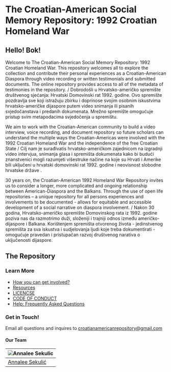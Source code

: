 #  The Croatian-American Social Memory Repository: 1992 Croatian Homeland War 

## Hello! Bok! 

Welcome to The Croatian-American Social Memory Repository: 1992 Croatian Homeland War. This repository welcomes all to explore the collection and contribute their personal experiences as a Croatian-American Diaspora through video recording or written testimonials and submitted documents. The online repository provides access to all of the metadata of testimonies in the repository. / Dobrodošli u Hrvatsko-američko spremište društvenog sjećanja: Hrvatski Domovinski rat 1992. godine. Ovo spremište pozdravlja sve koji istražuju zbirku i doprinose svojim osobnim iskustvima hrvatsko-američke dijaspore putem video snimanja ili pisanih svjedočanstava i predanih dokumenata. Mrežno spremište omogućuje pristup svim metapodacima svjedočenja u spremištu.

We aim to work with the Croatian-American community to build a video interview, voice recording, and document repository so future scholars can understand the multiple ways the Croatian-Americas were involved with the 1992 Croatian Homeland War and the independence of the free Croatian State / Cilj nam je surađivatis hrvatsko-američkom zajednicom na izgradnji video intervjua, snimanja glasa i spremišta dokumenata kako bi budući znanstvenici mogli razumjeti višestruke načine na koje su Hrvati i Amerike bili uključeni u hrvatski domovinski rat 1992. godine i neovisnost slobodne hrvatske države .

30 years on, the Croatian-American 1992 Homeland War Repository invites us to consider a longer, more complicated and ongoing relationship between American-Diaspora and the Balkans. Through the use of open life repositories – a unique repository for all persons experiences and involvements to be documented -  allows for equitable and accessible development of a social narrative on diaspora involvement. / Nakon 30 godina, Hrvatsko-američko spremište Domovinskog rata iz 1992. godine poziva nas da razmotrimo duži, složeniji i trajniji odnos između američko-dijaspore i Balkana. Korištenjem spremišta otvorenog života - jedinstvenog spremišta za sva iskustva i sudjelovanja ljudi koje treba dokumentirati - omogućuje pravedan i pristupačan razvoj društvenog narativa o uključenosti dijaspore.

## The Repository 

### Learn More 
- [How you can get involved?](https://github.com/AnnaleeSekulic/Croatian-American-1992-Homeland-War/blob/main/About%20Us.md) 
- [Resources](https://github.com/AnnaleeSekulic/Croatian-American-1992-Homeland-War/blob/main/Resources.md)
- [LICENCSE](https://github.com/AnnaleeSekulic/Croatian-American-1992-Homeland-War/blob/main/LICENSE)
- [CODE OF CONDUCT](https://github.com/AnnaleeSekulic/Croatian-American-1992-Homeland-War/blob/main/CODE_OF_CONDUCT.md) 
- [Help: Frequently Asked Questions](https://github.com/AnnaleeSekulic/Croatian-American-1992-Homeland-War/blob/main/Frequently%20Asked%20Questions%20.md)

   
### Get in Touch!

Email all questions and inquires to croatianamericanrepository@gmail.com 

#### Our Team

![Annalee Sekulic](https://lh3.googleusercontent.com/LdaYgBd6-1WPwO_qRtoOsALTMjtA3GvxJnP-oaboshNwqzuB_otqWgQsrTyX3wT6tO1wD6x5fKd8lh2ODQbMrFDhUuC8bQns5PdjBs4MEdkmmTPyn4-4o7DcQYStWVNMD9MRTwbdynYYBeJ07oZkKICkuvpTePpDHBsFkTnFMIGlS-Z871d7UE-4HmCLEd6yX3X9FxSnQEMnRwTYkfTSbY1odfI6i7t7PiYfmGEByHWD4pGGOvtKo1BmYhEfXbuiVAvkMJ947aHXXIZT7YSbCeeq1gnpnf_taihpCAQp6-wwGFxUOWefh04KcIo16oCcFZaHcksdJpJ2art-Rbv0miqsyMbxdqGsOnaVqC2d0HnDyHAW9L_FO765y76j7rIJB5wF6C_olcvKaR8wFVJnus6UpnAFomw3HLmMcmyAiS0vv2eJPbku431ya5_Tqwx7SY4sDO9UDDA8MRi_0OjYwCGAh9mtV2w3Il2Ug-cO-8VElruownBzfIg2NnOLXAmSBRHdzjlhF_pNCzN3Yz0DY6fmTSgximW_7TcJUjDiJaCoVnSJ-7mnP6K7UhIW9pE2hKZTTViomhBUXke32nQKwh3aFOzcOd7geLDZS2tIsh_CqYruykQw_mR83r3X4tI_LjcW5EQ5sg1IGvzVoZjrXCE-QQ219uQjkLRDoXZIR6i18R2luBXyhHdl=w328-h436-no?authuser=0)|
---|
[Annalee Sekulić](https://github.com/AnnaleeSekulic)|
